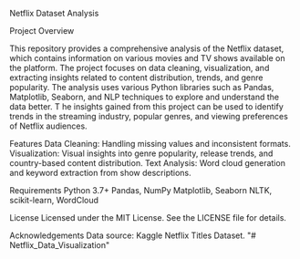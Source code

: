 Netflix Dataset Analysis

Project Overview

This repository provides a comprehensive analysis of the Netflix dataset, which contains information on various movies and TV shows available on the platform.
 The project focuses on data cleaning, visualization, and extracting insights related to content distribution, trends, and genre popularity.
The analysis uses various Python libraries such as Pandas, Matplotlib, Seaborn, and NLP techniques to explore and understand the data better. T
he insights gained from this project can be used to identify trends in the streaming industry, popular genres, and viewing preferences of Netflix audiences.

Features
Data Cleaning: Handling missing values and inconsistent formats.
Visualization: Visual insights into genre popularity, release trends, and country-based content distribution.
Text Analysis: Word cloud generation and keyword extraction from show descriptions.

Requirements
Python 3.7+
Pandas, NumPy
Matplotlib, Seaborn
NLTK, scikit-learn, WordCloud

License
Licensed under the MIT License. See the LICENSE file for details.

Acknowledgements
Data source: Kaggle Netflix Titles Dataset.
"# Netflix_Data_Visualization" 
